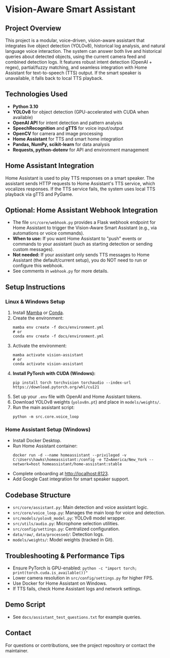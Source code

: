 # Vision-Aware Smart Assistant

## Project Overview
This project is a modular, voice-driven, vision-aware assistant that integrates live object detection (YOLOv8), historical log analysis, and natural language voice interaction. The system can answer both live and historical queries about detected objects, using the current camera feed and combined detection logs. It features robust intent detection (OpenAI + regex), partial/fuzzy matching, and seamless integration with Home Assistant for text-to-speech (TTS) output. If the smart speaker is unavailable, it falls back to local TTS playback.

## Technologies Used
- **Python 3.10**
- **YOLOv8** for object detection (GPU-accelerated with CUDA when available)
- **OpenAI API** for intent detection and pattern analysis
- **SpeechRecognition** and **gTTS** for voice input/output
- **OpenCV** for camera and image processing
- **Home Assistant** for TTS and smart home integration
- **Pandas, NumPy, scikit-learn** for data analysis
- **Requests, python-dotenv** for API and environment management

## Home Assistant Integration
Home Assistant is used to play TTS responses on a smart speaker. The assistant sends HTTP requests to Home Assistant's TTS service, which vocalizes responses. If the TTS service fails, the system uses local TTS playback via gTTS and PyGame.

## Optional: Home Assistant Webhook Integration
- The file `src/core/webhook.py` provides a Flask webhook endpoint for Home Assistant to trigger the Vision-Aware Smart Assistant (e.g., via automations or voice commands).
- **When to use:** If you want Home Assistant to "push" events or commands to your assistant (such as starting detection or sending custom messages).
- **Not needed:** If your assistant only sends TTS messages to Home Assistant (the default/current setup), you do NOT need to run or configure this webhook.
- See comments in `webhook.py` for more details.

## Setup Instructions

### Linux & Windows Setup
1. Install [Mamba](https://mamba.readthedocs.io/en/latest/installation.html) or [Conda](https://docs.conda.io/en/latest/miniconda.html).
2. Create the environment:
   ```
   mamba env create -f docs/environment.yml
   # or
   conda env create -f docs/environment.yml
   ```
3. Activate the environment:
   ```
   mamba activate vision-assistant
   # or
   conda activate vision-assistant
   ```
4. **Install PyTorch with CUDA (Windows):**
   ```
   pip install torch torchvision torchaudio --index-url https://download.pytorch.org/whl/cu121
   ```
5. Set up your `.env` file with OpenAI and Home Assistant tokens.
6. Download YOLOv8 weights (`yolov8n.pt`) and place in `models/weights/`.
7. Run the main assistant script:
   ```
   python -m src.core.voice_loop
   ```

### Home Assistant Setup (Windows)
- Install Docker Desktop.
- Run Home Assistant container:
  ```
  docker run -d --name homeassistant --privileged -v C:\Users\hawks\homeassistant:/config -e TZ=America/New_York --network=host homeassistant/home-assistant:stable
  ```
- Complete onboarding at [http://localhost:8123](http://localhost:8123).
- Add Google Cast integration for smart speaker support.

## Codebase Structure
- `src/core/assistant.py`: Main detection and voice assistant logic.
- `src/core/voice_loop.py`: Manages the main loop for voice and detection.
- `src/models/yolov8_model.py`: YOLOv8 model wrapper.
- `src/utils/audio.py`: Microphone selection utilities.
- `src/config/settings.py`: Centralized configuration.
- `data/raw/`, `data/processed/`: Detection logs.
- `models/weights/`: Model weights (tracked in Git).

## Troubleshooting & Performance Tips
- Ensure PyTorch is GPU-enabled: `python -c "import torch; print(torch.cuda.is_available())"`
- Lower camera resolution in `src/config/settings.py` for higher FPS.
- Use Docker for Home Assistant on Windows.
- If TTS fails, check Home Assistant logs and network settings.

## Demo Script
- See `docs/assistant_test_questions.txt` for example queries.

## Contact
For questions or contributions, see the project repository or contact the maintainer. 